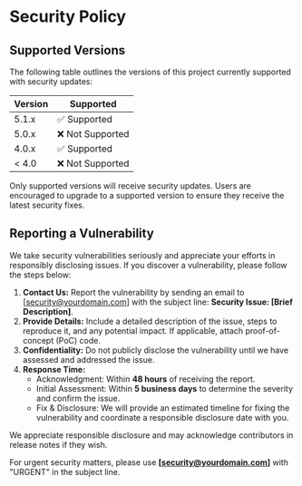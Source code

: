 # Security Policy  

## Supported Versions  

The following table outlines the versions of this project currently supported with security updates:  

| Version | Supported          |  
| ------- | ------------------ |  
| 5.1.x   | ✅ Supported       |  
| 5.0.x   | ❌ Not Supported   |  
| 4.0.x   | ✅ Supported       |  
| < 4.0   | ❌ Not Supported   |  

Only supported versions will receive security updates. Users are encouraged to upgrade to a supported version to ensure they receive the latest security fixes.  

## Reporting a Vulnerability  

We take security vulnerabilities seriously and appreciate your efforts in responsibly disclosing issues. If you discover a vulnerability, please follow the steps below:  

1. **Contact Us:** Report the vulnerability by sending an email to [security@yourdomain.com] with the subject line: **Security Issue: [Brief Description]**.  
2. **Provide Details:** Include a detailed description of the issue, steps to reproduce it, and any potential impact. If applicable, attach proof-of-concept (PoC) code.  
3. **Confidentiality:** Do not publicly disclose the vulnerability until we have assessed and addressed the issue.  
4. **Response Time:**  
   - Acknowledgment: Within **48 hours** of receiving the report.  
   - Initial Assessment: Within **5 business days** to determine the severity and confirm the issue.  
   - Fix & Disclosure: We will provide an estimated timeline for fixing the vulnerability and coordinate a responsible disclosure date with you.  

We appreciate responsible disclosure and may acknowledge contributors in release notes if they wish.  

For urgent security matters, please use **[security@yourdomain.com]** with "URGENT" in the subject line.  
